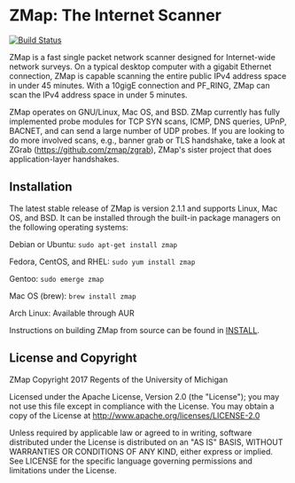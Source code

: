 ZMap: The Internet Scanner
==========================

[![Build Status](https://travis-ci.org/zmap/zmap.svg?branch=travis-configuration)](https://travis-ci.org/zmap/zmap)

ZMap is a fast single packet network scanner designed for Internet-wide network
surveys. On a typical desktop computer with a gigabit Ethernet connection, ZMap
is capable scanning the entire public IPv4 address space in under 45 minutes.
With a 10gigE connection and PF_RING, ZMap can scan the IPv4 address space in
under 5 minutes.

ZMap operates on GNU/Linux, Mac OS, and BSD. ZMap currently has fully
implemented probe modules for TCP SYN scans, ICMP, DNS queries, UPnP, BACNET,
and can send a large number of UDP probes. If you are looking to do more
involved scans, e.g., banner grab or TLS handshake, take a look at ZGrab
(https://github.com/zmap/zgrab), ZMap's sister project that does
application-layer handshakes.

Installation
------------

The latest stable release of ZMap is version 2.1.1 and supports Linux, Mac OS,
and BSD. It can be installed through the built-in package managers on the
following operating systems:

Debian or Ubuntu: `sudo apt-get install zmap`

Fedora, CentOS, and RHEL: `sudo yum install zmap`

Gentoo: `sudo emerge zmap`

Mac OS (brew): `brew install zmap`

Arch Linux: Available through AUR

Instructions on building ZMap from source can be found in [INSTALL](https://github.com/zmap/zmap/blob/master/INSTALL.md).


License and Copyright
---------------------

ZMap Copyright 2017 Regents of the University of Michigan

Licensed under the Apache License, Version 2.0 (the "License"); you may not use
this file except in compliance with the License. You may obtain a copy of the
License at http://www.apache.org/licenses/LICENSE-2.0

Unless required by applicable law or agreed to in writing, software distributed
under the License is distributed on an "AS IS" BASIS, WITHOUT WARRANTIES OR
CONDITIONS OF ANY KIND, either express or implied. See LICENSE for the specific
language governing permissions and limitations under the License.

